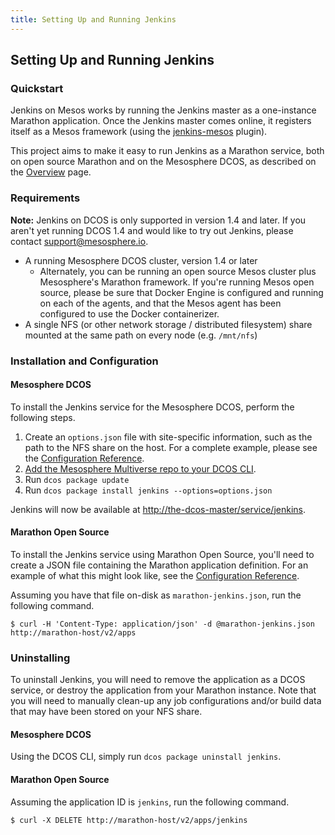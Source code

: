 ```yaml
---
title: Setting Up and Running Jenkins
---
```


## Setting Up and Running Jenkins

### Quickstart

Jenkins on Mesos works by running the Jenkins master as a one-instance Marathon
application. Once the Jenkins master comes online, it registers itself as
a Mesos framework (using the [jenkins-mesos][jenkins-mesos-plugin] plugin).

This project aims to make it easy to run Jenkins as a Marathon service, both
on open source Marathon and on the Mesosphere DCOS, as described on the
[Overview](../) page.

### Requirements

<div class="alert alert-warning" role="alert">
<strong>Note:</strong> Jenkins on DCOS is only supported in version 1.4 and
later. If you aren't yet running DCOS 1.4 and would like to try out Jenkins,
please contact <a href="mailto:support@mesosphere.io">support@mesosphere.io</a>.
</div>

* A running Mesosphere DCOS cluster, version 1.4 or later
  * Alternately, you can be running an open source Mesos cluster plus
  Mesosphere's Marathon framework. If you're running Mesos open source, please
  be sure that Docker Engine is configured and running on each of the agents,
  and that the Mesos agent has been configured to use the Docker
  containerizer.
* A single NFS (or other network storage / distributed filesystem) share
mounted at the same path on every node (e.g. `/mnt/nfs`)

### Installation and Configuration

#### Mesosphere DCOS

To install the Jenkins service for the Mesosphere DCOS, perform the following
steps.

  1. Create an `options.json` file with site-specific information, such as
  the path to the NFS share on the host. For a complete example, please see
  the [Configuration Reference](configuration.html).
  2. [Add the Mesosphere Multiverse repo to your DCOS CLI][dcos-multiverse].
  3. Run `dcos package update`
  4. Run `dcos package install jenkins --options=options.json`

Jenkins will now be available at <http://the-dcos-master/service/jenkins>.

#### Marathon Open Source

To install the Jenkins service using Marathon Open Source, you'll need to
create a JSON file containing the Marathon application definition. For an
example of what this might look like, see the
[Configuration Reference](configuration.html).

Assuming you have that file on-disk as `marathon-jenkins.json`, run the
following command.

```
$ curl -H 'Content-Type: application/json' -d @marathon-jenkins.json http://marathon-host/v2/apps
```

### Uninstalling

To uninstall Jenkins, you will need to remove the application as a DCOS
service, or destroy the application from your Marathon instance. Note that
you will need to manually clean-up any job configurations and/or build data
that may have been stored on your NFS share.

#### Mesosphere DCOS

Using the DCOS CLI, simply run `dcos package uninstall jenkins`.

#### Marathon Open Source

Assuming the application ID is `jenkins`, run the following command.

```
$ curl -X DELETE http://marathon-host/v2/apps/jenkins
```

[jenkins-mesos-plugin]: https://github.com/jenkinsci/mesos-plugin
[dcos-multiverse]: https://github.com/mesosphere/multiverse/#instructions
